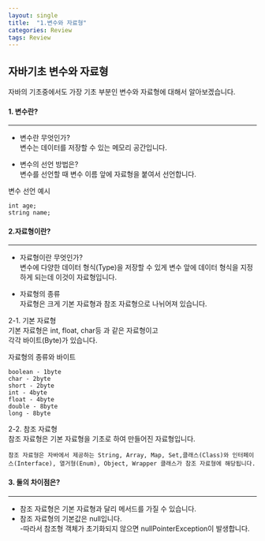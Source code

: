 ```yaml
---
layout: single
title:  "1.변수와 자료형"
categories: Review
tags: Review
---
```



자바기초 변수와 자료형
---

자바의 기초중에서도 가장 기초 부분인 변수와 자료형에 
대해서 알아보겠습니다.


#### 1. 변수란?
---
- 변수란 무엇인가?   
변수는 데이터를 저장할 수 있는 메모리 공간입니다.

- 변수의 선언 방법은?    
변수를 선언할 때 변수 이름 앞에 자료형을 붙여서 선언합니다.


변수 선언 예시
```
int age;
string name;
```

#### 2.자료형이란?
---
- 자료형이란 무엇인가?    
  변수에 다양한 데이터 형식(Type)을 저장할 수 있게 변수 앞에 
  데이터 형식을 지정하게 되는데 이것이 자료형입니다.

- 자료형의 종류   
  자료형은 크게 기본 자료형과 참조 자료형으로 나뉘어져 있습니다.   
  

2-1. 기본 자료형   
기본 자료형은 int, float, char등 과 같은 자료형이고    
각각 바이트(Byte)가 있습니다.

자료형의 종류와 바이트
```
boolean - 1byte
char - 2byte
short - 2byte
int - 4byte
float - 4byte
double - 8byte
long - 8byte
```


2-2. 참조 자료형   
참조 자료형은 기본 자료형을 기초로 하여 만들어진 자료형입니다.   
```
참조 자료형은 자바에서 제공하는 String, Array, Map, Set,클래스(Class)와 인터페이스(Interface), 열거형(Enum), Object, Wrapper 클래스가 참조 자료형에 해당됩니다.   
```

#### 3. 둘의 차이점은?
---
- 참조 자료형은 기본 자료형과 달리 메서드를 가질 수 있습니다.
- 참조 자료형의 기본값은 null입니다.   
  -따라서 참조형 객체가 초기화되지 않으면 nullPointerException이 발생합니다.


     
   











  


   


 



